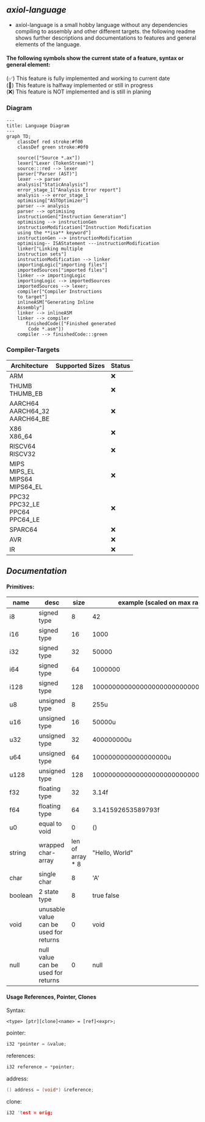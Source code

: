 ## _*axiol-language*_

- axiol-language is a small hobby language without any dependencies compiling
  to assembly and other different targets. the following readme shows further descriptions
  and documentations to features and general elements of the language.

#### The following symbols show the current state of a feature, syntax or general element:

(✅) This feature is fully implemented and working to current date   
(🚧) This feature is halfway implemented or still in progress   
(❌) This feature is NOT implemented and is still in planing

### Diagram

```mermaid
---
title: Language Diagram
---
graph TD;
    classDef red stroke:#f00
    classDef green stroke:#0f0

    source(["Source *.ax"])
    lexer["Lexer (TokenStream)"]
    source:::red --> lexer
    parser["Parser (AST)"]
    lexer --> parser
    analysis["StaticAnalysis"]
    error_stage_1["Analysis Error report"]
    analysis --> error_stage_1
    optimising["ASTOptimizer"]
    parser --> analysis
    parser --> optimising    
    instructionGen["Instruction Generation"]
    optimising --> instructionGen
    instructionModification["Instruction Modification
    using the **isa** keyword"]
    instructionGen --> instructionModification
    optimising-- ISAStatement ---instructionModification
    linker["Linking multiple
    instruction sets"]
    instructionModification --> linker
    importingLogic["importing files"]
    importedSources["imported files"]
    linker --> importingLogic
    importingLogic --> importedSources
    importedSources --> lexer;
    compiler["Compiler Instructions
    to target"]
    inlineASM["Generating Inline 
    Assembly"]
    linker --> inlineASM
    linker --> compiler
       finishedCode(["Finished generated
        Code *.asm"])
    compiler --> finishedCode:::green
```

### Compiler-Targets

| Architecture                              | Supported Sizes | Status |
|-------------------------------------------|-----------------|--------|
| ARM                                       |                 | ❌      |
| THUMB<br> THUMB_EB                        |                 | ❌      |
| AARCH64<br> AARCH64_32<br> AARCH64_BE     |                 | ❌      |
| X86<br> X86_64                            |                 | ❌      |
| RISCV64<br> RISCV32                       |                 | ❌      |
| MIPS<br> MIPS_EL<br> MIPS64<br> MIPS64_EL |                 | ❌      |
| PPC32<br> PPC32_LE<br> PPC64<br> PPC64_LE |                 | ❌      |
| SPARC64                                   |                 | ❌      |
| AVR                                       |                 | ❌      |
| IR                                        |                 | ❌      |

## _Documentation_ 

#### Primitives:

| name    | desc                                   | size             | example (scaled on max range exp)        |
|---------|----------------------------------------|------------------|------------------------------------------|
| i8      | signed type                            | 8                | 42                                       |
| i16     | signed type                            | 16               | 1000                                     |
| i32     | signed type                            | 32               | 50000                                    |
| i64     | signed type                            | 64               | 1000000                                  |
| i128    | signed type                            | 128              | 100000000000000000000000000000000000000  |
| u8      | unsigned type                          | 8                | 255u                                     |
| u16     | unsigned type                          | 16               | 50000u                                   |
| u32     | unsigned type                          | 32               | 400000000u                               |
| u64     | unsigned type                          | 64               | 1000000000000000000u                     |
| u128    | unsigned type                          | 128              | 100000000000000000000000000000000000000u |
| f32     | floating type                          | 32               | 3.14f                                    |
| f64     | floating type                          | 64               | 3.141592653589793f                       |
| u0      | equal to void                          | 0                | ()                                       |
| string  | wrapped char-array                     | len of array * 8 | "Hello, World"                           |
| char    | single char                            | 8                | 'A'                                      |
| boolean | 2 state type                           | 8                | true false                               |
| void    | unusable value can be used for returns | 0                | void                                     |
| null    | null value can be used for returns     | 0                | null                                     |

#### Usage References, Pointer, Clones

Syntax:
```
<type> [ptr][clone]<name> = [ref]<expr>;
```
pointer:
```cpp
i32 *pointer = &value;
```
references:
```cpp
i32 reference = *pointer;
```
address:
```cpp
() address = (void*) &reference;
```
clone:
```cpp
i32 'test = orig;
```